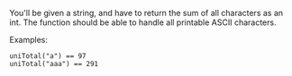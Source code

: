 You'll be given a string, and have to return the sum of all characters as an int. The function should be able to handle all printable ASCII characters.

Examples:

    uniTotal("a") == 97
    uniTotal("aaa") == 291
